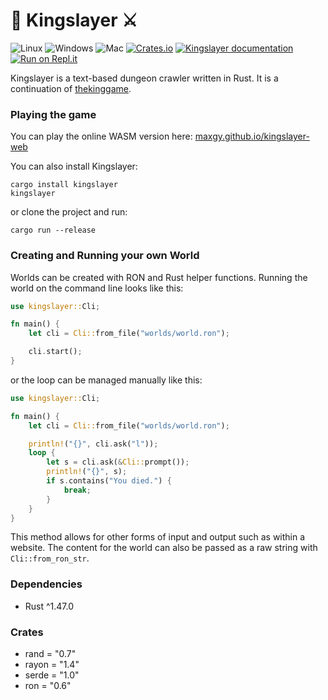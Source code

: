 # 👑 Kingslayer ⚔️

![Linux](https://github.com/Maxgy/kingslayer/workflows/Linux/badge.svg)
![Windows](https://github.com/Maxgy/kingslayer/workflows/Windows/badge.svg)
![Mac](https://github.com/Maxgy/kingslayer/workflows/Mac/badge.svg)
[![Crates.io](https://img.shields.io/crates/v/kingslayer)](https://crates.io/crates/kingslayer)
[![Kingslayer documentation](https://docs.rs/kingslayer/badge.svg)](https://docs.rs/kingslayer)
[![Run on Repl.it](https://repl.it/badge/github/Maxgy/kingslayer)](https://repl.it/github/Maxgy/kingslayer)

Kingslayer is a text-based dungeon crawler written in Rust. It is a continuation of [thekinggame](https://github.com/Maxgy/thekinggame).

### Playing the game

You can play the online WASM version here: [maxgy.github.io/kingslayer-web](https://maxgy.github.io/kingslayer-web/)

You can also install Kingslayer:
```
cargo install kingslayer
kingslayer
```

or clone the project and run:
```
cargo run --release
```

### Creating and Running your own World

Worlds can be created with RON and Rust helper functions. Running the world on the command line looks like this:
```rust
use kingslayer::Cli;

fn main() {
    let cli = Cli::from_file("worlds/world.ron");

    cli.start();
}
```
or the loop can be managed manually like this:
```rust
use kingslayer::Cli;

fn main() {
    let cli = Cli::from_file("worlds/world.ron");

    println!("{}", cli.ask("l"));
    loop {
        let s = cli.ask(&Cli::prompt());
        println!("{}", s);
        if s.contains("You died.") {
            break;
        }
    }
}
```
This method allows for other forms of input and output such as within a website. The content for the world can also be passed as a raw string with `Cli::from_ron_str`.

### Dependencies
* Rust ^1.47.0

### Crates
* rand = "0.7"
* rayon = "1.4"
* serde = "1.0"
* ron = "0.6"
